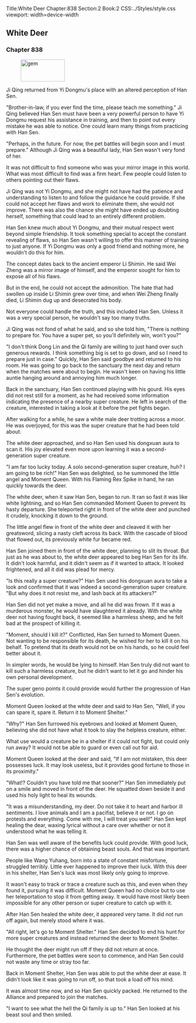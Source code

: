 Title:White Deer 
Chapter:838 
Section:2 
Book:2 
CSS:../Styles/style.css 
viewport: width=device-width
  
## White Deer
### Chapter 838
  
<figure>
	<img src="../Images/gem.gif" alt="gem" id="gem" width="120" height="60" />
</figure>
  

  
Ji Qing returned from Yi Dongmu's place with an altered perception of Han Sen.

"Brother-in-law, if you ever find the time, please teach me something." Ji Qing believed Han Sen must have been a very powerful person to have Yi Dongmu request his assistance in training, and then to point out every mistake he was able to notice. One could learn many things from practicing with Han Sen.

"Perhaps, in the future. For now, the pet battles will begin soon and I must prepare." Although Ji Qing was a beautiful lady, Han Sen wasn't very fond of her.

It was not difficult to find someone who was your mirror image in this world. What was most difficult to find was a firm heart. Few people could listen to others pointing out their flaws.

Ji Qing was not Yi Dongmu, and she might not have had the patience and understanding to listen to and follow the guidance he could provide. If she could not accept her flaws and work to eliminate them, she would not improve. There was also the chance she might have ended up doubting herself, something that could lead to an entirely different problem.

Han Sen knew much about Yi Dongmu, and their mutual respect went beyond simple friendship. It took something special to accept the constant revealing of flaws, so Han Sen wasn't willing to offer this manner of training to just anyone. If Yi Dongmu was only a good friend and nothing more, he wouldn't do this for him.

The concept dates back to the ancient emperor Li Shimin. He said Wei Zheng was a mirror image of himself, and the emperor sought for him to expose all of his flaws.

But in the end, he could not accept the admonition. The hate that had swollen up inside Li Shimin grew over time, and when Wei Zheng finally died, Li Shimin dug up and desecrated his body.

Not everyone could handle the truth, and this included Han Sen. Unless it was a very special person, he wouldn't say too many truths.

Ji Qing was not fond of what he said, and so she told him, "There is nothing to prepare for. You have a super pet, so you'll definitely win, won't you?"

"I don't think Dong Lin and the Qi family are willing to just hand over such generous rewards. I think something big is set to go down, and so I need to prepare just in case." Quickly, Han Sen said goodbye and returned to his room. He was going to go back to the sanctuary the next day and return when the matches were about to begin. He wasn't keen on having his little auntie hanging around and annoying him much longer.

Back in the sanctuary, Han Sen continued playing with his gourd. His eyes did not rest still for a moment, as he had received some information indicating the presence of a nearby super creature. He left in search of the creature, interested in taking a look at it before the pet fights began.

After walking for a while, he saw a white male deer trotting across a moor. He was overjoyed, for this was the super creature that he had been told about.

The white deer approached, and so Han Sen used his dongxuan aura to scan it. His joy elevated even more upon learning it was a second-generation super creature.

"I am far too lucky today. A solo second-generation super creature, huh? I am going to be rich!" Han Sen was delighted, so he summoned the little angel and Moment Queen. With his Flaming Rex Spike in hand, he ran quickly towards the deer.

The white deer, when it saw Han Sen, began to run. It ran so fast it was like white lightning, and so Han Sen commanded Moment Queen to prevent its hasty departure. She teleported right in front of the white deer and punched it crudely, knocking it down to the ground.

The little angel flew in front of the white deer and cleaved it with her greatsword, slicing a nasty cleft across its back. With the cascade of blood that flowed out, its previously white fur became red.

Han Sen joined them in front of the white deer, planning to slit its throat. But just as he was about to, the white deer appeared to beg Han Sen for its life. It didn't look harmful, and it didn't seem as if it wanted to attack. It looked frightened, and all it did was plead for mercy.

"Is this really a super creature?" Han Sen used his dongxuan aura to take a look and confirmed that it was indeed a second-generation super creature. "But why does it not resist me, and lash back at its attackers?"

Han Sen did not yet make a move, and all he did was frown. If it was a murderous monster, he would have slaughtered it already. With the white deer not having fought back, it seemed like a harmless sheep, and he felt bad at the prospect of killing it.

"Moment, should I kill it?" Conflicted, Han Sen turned to Moment Queen. Not wanting to be responsible for its death, he wished for her to kill it on his behalf. To pretend that its death would not be on his hands, so he could feel better about it.

In simpler words, he would be lying to himself. Han Sen truly did not want to kill such a harmless creature, but he didn't want to let it go and hinder his own personal development.

The super geno points it could provide would further the progression of Han Sen's evolution.

Moment Queen looked at the white deer and said to Han Sen, "Well, if you can spare it, spare it. Return it to Moment Shelter."

"Why?" Han Sen furrowed his eyebrows and looked at Moment Queen, believing she did not have what it took to slay the helpless creature, either.

What use would a creature be in a shelter if it could not fight, but could only run away? It would not be able to guard or even call out for aid.

Moment Queen looked at the deer and said, "If I am not mistaken, this deer possesses luck. It may look useless, but it provides good fortune to those in its proximity."

"What!? Couldn't you have told me that sooner?" Han Sen immediately put on a smile and moved in front of the deer. He squatted down beside it and used his holy light to heal its wounds.

"It was a misunderstanding, my deer. Do not take it to heart and harbor ill sentiments. I love animals and I am a pacifist, believe it or not. I go on protests and everything. Come with me, I will treat you well!" Han Sen kept healing the dear, waxing lyrical without a care over whether or not it understood what he was telling it.

Han Sen was well aware of the benefits luck could provide. With good luck, there was a higher chance of obtaining beast souls. And that was important.

People like Wang Yuhang, born into a state of constant misfortune, struggled terribly. Little ever happened to improve their luck. With this deer in his shelter, Han Sen's luck was most likely only going to improve.

It wasn't easy to track or trace a creature such as this, and even when they found it, pursuing it was difficult. Moment Queen had no choice but to use her teleportation to stop it from getting away. It would have most likely been impossible for any other person or super creature to catch up with it.

After Han Sen healed the white deer, it appeared very tame. It did not run off again, but merely stood where it was.

"All right, let's go to Moment Shelter." Han Sen decided to end his hunt for more super creatures and instead returned the deer to Moment Shelter.

He thought the deer might run off if they did not return at once. Furthermore, the pet battles were soon to commence, and Han Sen could not waste any time or stray too far.

Back in Moment Shelter, Han Sen was able to put the white deer at ease. It didn't look like it was going to run off, so that took a load off his mind.

It was almost time now, and so Han Sen quickly packed. He returned to the Alliance and prepared to join the matches.

"I want to see what the hell the Qi family is up to." Han Sen looked at his beast soul and then smiled.